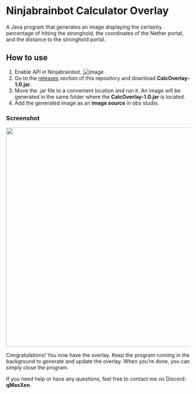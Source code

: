 # Ninjabrainbot Calculator Overlay

A Java program that generates an image displaying the certainty percentage of hitting the stronghold, the coordinates of the Nether portal, and the distance to the stronghold portal.

## How to use

1. Enable API in Ninjabrainbot. ![image](https://github.com/user-attachments/assets/fe684b8b-1601-4dc9-86be-97160a964954)
2. Go to the [releases](https://github.com/qMaxXen/CalcOverlay/releases/tag/v1.0.0) section of this repository and download **CalcOverlay-1.0.jar**.
3. Move the .jar file to a convenient location and run it. An image will be generated in the same folder where the **CalcOverlay-1.0.jar** is located.
4. Add the generated image as an **image source** in obs studio.

### Screenshot
<img src="https://github.com/user-attachments/assets/11981d6b-8961-45aa-ac6f-5066e0d6ec53" width="600" />



Congratulations! You now have the overlay. Keep the program running in the background to generate and update the overlay. When you're done, you can simply close the program.

If you need help or have any questions, feel free to contact me on Discord: **qMaxXen**.


